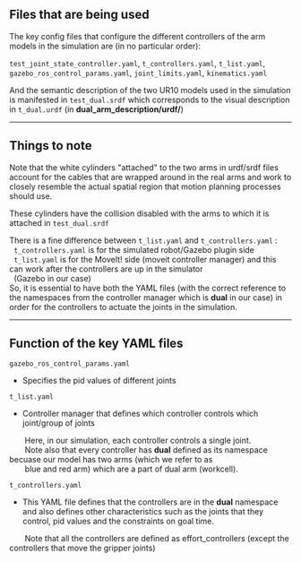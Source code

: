 ## Files that are being used

The key config files that configure the different controllers of the arm models in the simulation are (in no particular order):

```test_joint_state_controller.yaml```, ```t_controllers.yaml```, ```t_list.yaml```, ```gazebo_ros_control_params.yaml```, ```joint_limits.yaml```, ```kinematics.yaml```

And the semantic description of the two UR10 models used in the simulation is manifested in ```test_dual.srdf``` which corresponds to the visual description in ```t_dual.urdf``` (in **dual_arm_description/urdf/**)

---
## Things to note

Note that the white cylinders "attached" to the two arms in urdf/srdf files account for the cables that are wrapped around in the real arms and work to closely resemble the actual spatial region that motion planning processes should use.

These cylinders have the collision disabled with the arms to which it is attached in ```test_dual.srdf```

There is a fine difference between ```t_list.yaml``` and ```t_controllers.yaml``` :  
&nbsp;&nbsp;```t_controllers.yaml``` is for the simulated robot/Gazebo plugin side  
&nbsp;&nbsp;```t_list.yaml``` is for the MoveIt! side (moveit controller manager) and this can work after the controllers are up in the simulator  
&nbsp;&nbsp;(Gazebo in our case)  
So, it is essential to have both the YAML files (with the correct reference to the namespaces from the controller manager which is **dual** in our case) in order for the controllers to actuate the joints in the simulation.

---
## Function of the key YAML files

```gazebo_ros_control_params.yaml```
- Specifies the pid values of different joints

```t_list.yaml```
- Controller manager that defines which controller controls which joint/group of joints

&nbsp;&nbsp;&nbsp;&nbsp;&nbsp;&nbsp;&nbsp;Here, in our simulation, each controller controls a single joint.  
&nbsp;&nbsp;&nbsp;&nbsp;&nbsp;&nbsp;&nbsp;Note also that every controller has **dual** defined as its namespace becuase our model has two arms (which we refer to as  
&nbsp;&nbsp;&nbsp;&nbsp;&nbsp;&nbsp;&nbsp;blue and red arm) which are a part of dual arm (workcell).

```t_controllers.yaml```
- This YAML file defines that the controllers are in the **dual** namespace and also defines other characteristics such as the joints that they control, pid values and the constraints on goal time.

&nbsp;&nbsp;&nbsp;&nbsp;&nbsp;&nbsp;&nbsp;Note that all the controllers are defined as effort_controllers (except the controllers that move the gripper joints)
